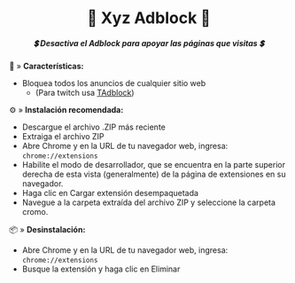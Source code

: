<center>
    <h1 align="center">💮 Xyz Adblock 💮</h1>
    <h5 align="center"> <p>💲 Desactiva el Adblock para apoyar las páginas que visitas 💲</p> </h5>
</center>

🧩 » <b> Características: </b>
* Bloquea todos los anuncios de cualquier sitio web
	- (Para twitch usa [TAdblock](https://github.com/5qw/TAdblock))

⚙️ » <b> Instalación recomendada:</b>
* Descargue el archivo .ZIP más reciente
* Extraiga el archivo ZIP
* Abre Chrome y en la URL de tu navegador web, ingresa: ```chrome://extensions```
* Habilite el modo de desarrollador, que se encuentra en la parte superior derecha de esta vista (generalmente) de la página de extensiones en su navegador.
* Haga clic en Cargar extensión desempaquetada
* Navegue a la carpeta extraída del archivo ZIP y seleccione la carpeta cromo.

📦 » <b> Desinstalación: </b>
* Abre Chrome y en la URL de tu navegador web, ingresa: ```chrome://extensions```
* Busque la extensión y haga clic en Eliminar
